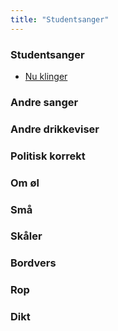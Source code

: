 ```yaml
---
title: "Studentsanger"
---
```


### Studentsanger
-  [Nu klinger](/wiki/online/info/sosialt-og-okonomisk/studentsanger/_create/)

### Andre sanger

### Andre drikkeviser

### Politisk korrekt

### Om øl

### Små

### Skåler

### Bordvers

### Rop

### Dikt


